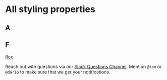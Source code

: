 # All styling properties

## A

## F

[flex](Flex.md)

Reach out with questions via our [Slack Questions Channel](https://slack.views.tools/).
Mention `@tom` or `@dario` to make sure that we get your notifications.
